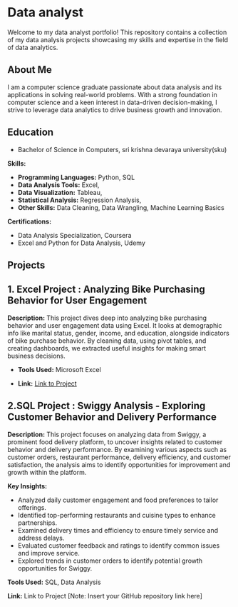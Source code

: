 # Data analyst

Welcome to my data analyst portfolio! This repository contains a collection of my data analysis projects showcasing my skills and expertise in the field of data analytics.

## About Me
I am a computer science graduate passionate about data analysis and its applications in solving real-world problems. With a strong foundation in computer science and a keen interest in data-driven decision-making, I strive to leverage data analytics to drive business growth and innovation.

## Education

- Bachelor of Science in Computers, sri krishna devaraya university(sku)
  
**Skills:**

- **Programming Languages:** Python, SQL
- **Data Analysis Tools:** Excel, 
- **Data Visualization:** Tableau, 
- **Statistical Analysis:** Regression Analysis,
- **Other Skills:** Data Cleaning, Data Wrangling, Machine Learning Basics

**Certifications:**

- Data Analysis Specialization, Coursera
- Excel and Python for Data Analysis, Udemy

  
## Projects


## 1. Excel Project : Analyzing Bike Purchasing Behavior for User Engagement
**Description:** This project dives deep into analyzing bike purchasing behavior and user engagement data using Excel. It looks at demographic info like marital status, gender, income, and education,
alongside indicators of bike purchase behavior. By cleaning data, using pivot tables, and creating dashboards, we extracted useful insights for making smart business decisions.
- **Tools Used:** Microsoft Excel

- **Link:** [Link to Project](https://github.com/Shabana2525/shabana_portfolio/blob/main/Bike%20Purchasing%20analysis.xlsx)

## 2.SQL Project : Swiggy Analysis - Exploring Customer Behavior and Delivery Performance
**Description:** This project focuses on analyzing data from Swiggy, a prominent food delivery platform, to uncover insights related to customer behavior and delivery performance. By examining various aspects such as customer orders, restaurant performance, delivery efficiency, and customer satisfaction, the analysis aims to identify opportunities for improvement and growth within the platform.

**Key Insights:**

 - Analyzed daily customer engagement and food preferences to tailor offerings.
 - Identified top-performing restaurants and cuisine types to enhance partnerships.
 -  Examined delivery times and efficiency to ensure timely service and address delays.
 - Evaluated customer feedback and ratings to identify common issues and improve service.
 - Explored trends in customer orders to identify potential growth opportunities for Swiggy.


**Tools Used:**  SQL, Data Analysis

**Link:**  Link to Project [Note: Insert your GitHub repository link here]




 

  





